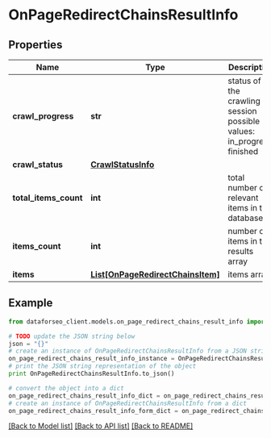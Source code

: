 # OnPageRedirectChainsResultInfo


## Properties

Name | Type | Description | Notes
------------ | ------------- | ------------- | -------------
**crawl_progress** | **str** | status of the crawling session possible values: in_progress, finished | [optional] 
**crawl_status** | [**CrawlStatusInfo**](CrawlStatusInfo.md) |  | [optional] 
**total_items_count** | **int** | total number of relevant items in the database | [optional] 
**items_count** | **int** | number of items in the results array | [optional] 
**items** | [**List[OnPageRedirectChainsItem]**](OnPageRedirectChainsItem.md) | items array | [optional] 

## Example

```python
from dataforseo_client.models.on_page_redirect_chains_result_info import OnPageRedirectChainsResultInfo

# TODO update the JSON string below
json = "{}"
# create an instance of OnPageRedirectChainsResultInfo from a JSON string
on_page_redirect_chains_result_info_instance = OnPageRedirectChainsResultInfo.from_json(json)
# print the JSON string representation of the object
print OnPageRedirectChainsResultInfo.to_json()

# convert the object into a dict
on_page_redirect_chains_result_info_dict = on_page_redirect_chains_result_info_instance.to_dict()
# create an instance of OnPageRedirectChainsResultInfo from a dict
on_page_redirect_chains_result_info_form_dict = on_page_redirect_chains_result_info.from_dict(on_page_redirect_chains_result_info_dict)
```
[[Back to Model list]](../README.md#documentation-for-models) [[Back to API list]](../README.md#documentation-for-api-endpoints) [[Back to README]](../README.md)


